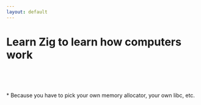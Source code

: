```yaml
---
layout: default
---
```

# Learn Zig to learn how computers work

<Citation
  author="A lot of people on the internet"
  citeText="Reddit, Twitter, etc">
  <template v-slot:quote>
    <p slot="quote">Learn C to learn about how computers work.</p>
  </template>
</Citation>

<br>

<Citation
  author="Steve Klabnik"
  citeHref="https://steveklabnik.com/writing/should-you-learn-c-to-learn-how-the-computer-works"
  citeText='Should you learn C to "learn how the computer works"?"'>
  <template v-slot:quote>
    <p slot="quote">Learn C to learn <b class="color:accent">more</b> about how computers work.</p>
  </template>
</Citation>

<br>

<v-click>

<Citation
  author="Me"
  citeText="This slide">
  <template v-slot:quote>
    <p slot="quote">Learn Zig to learn <b class="color:accent">even more</b> about how computers work*.</p>
  </template>
</Citation>

<p>* Because you have to pick your own memory allocator, your own libc, etc.</p>

</v-click>

<!--
Ok, jokes aside, here is why Zig is worth learning.

C does not describe **how the computer works**, it describes how the **C abstract machine** works.

**Runtime**, **virtual machine**, and **abstract machine** are different words for the same fundamental thing. But they've since gained different connotations, due to non-essential variance in different implementations of these ideas.

C is fundamentally an abstraction of hardware, and abstractions are leaky.

Maybe cite this:
https://github.com/cryptocode/bithacks
-->
